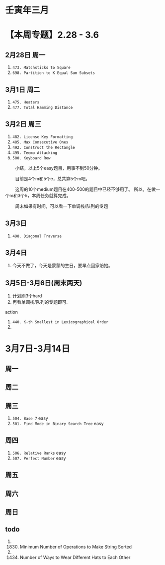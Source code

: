 # 壬寅年三月


# 【本周专题】2.28 - 3.6
## 2月28日 周一
1. `473. Matchsticks to Square`
2. `698. Partition to K Equal Sum Subsets`

## 3月1日 周二
1. `475. Heaters`
2. `477. Total Hamming Distance`

## 3月2日 周三
1. `482. License Key Formatting`
2. `485. Max Consecutive Ones`
3. `492. Construct the Rectangle`
4. `495. Teemo Attacking`
5. `500. Keyboard Row`

&ensp;&ensp;&ensp;&ensp;
小结，以上5个easy题目，用事不到50分钟。

&ensp;&ensp;&ensp;&ensp;
目前是4个m和5个e，总共算5个m吧。

&ensp;&ensp;&ensp;&ensp;
这周的10个medium题目在400-500的题目中已经不够用了。
所以，在做一个m和3个h，本周任务就算完成。

&ensp;&ensp;&ensp;&ensp;
周末如果有时间，可以看一下单调栈/队列的专题

## 3月3日
1. `498. Diagonal Traverse`

## 3月4日
1. 今天不做了，今天是蒙蒙的生日，要早点回家陪她。

## 3月5日-3月6日(周末两天)
1. 计划刷3个hard
2. 再看单调栈/队列的专题即可.

action
1. `440. K-th Smallest in Lexicographical Order`
2. 

# 3月7日-3月14日
## 周一
## 周二
## 周三
1. `504. Base 7` easy
2. `501. Find Mode in Binary Search Tree` easy
## 周四
1. `506. Relative Ranks` easy
2. `507. Perfect Number` easy
## 周五
## 周六
## 周日



## todo
1. 1830. Minimum Number of Operations to Make String Sorted
2. 1434. Number of Ways to Wear Different Hats to Each Other